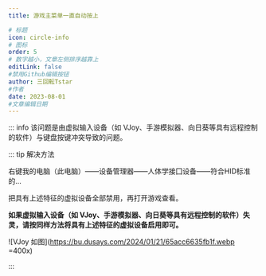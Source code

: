 ```yaml
---
title: 游戏主菜单一直自动按上

# 标题
icon: circle-info
# 图标
order: 5
# 数字越小，文章左侧排序越靠上
editLink: false
#禁用Github编辑按钮
author: 三回転Tstar
#作者
date: 2023-08-01
#文章编辑日期
---
```


::: info
该问题是由虚拟输入设备（如 VJoy、手游模拟器、向日葵等具有远程控制的软件）与键盘按键冲突导致的问题。

::: tip 解决方法

右键我的电脑（此电脑）——设备管理器——人体学接囗设备——符合HID标准的...

把具有上述特征的虚拟设备全部禁用，再打开游戏查看。

**如果虚拟输入设备（如 VJoy、手游模拟器、向日葵等具有远程控制的软件）失灵，请按同样方法将具有上述特征的虚拟设备启用即可。**

![VJoy 如图](https://bu.dusays.com/2024/01/21/65acc6635fb1f.webp =400x)

:::

